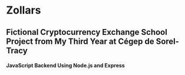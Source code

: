 # Zollars
## Fictional Cryptocurrency Exchange School Project from My Third Year at Cégep de Sorel-Tracy
#### JavaScript Backend Using Node.js and Express
